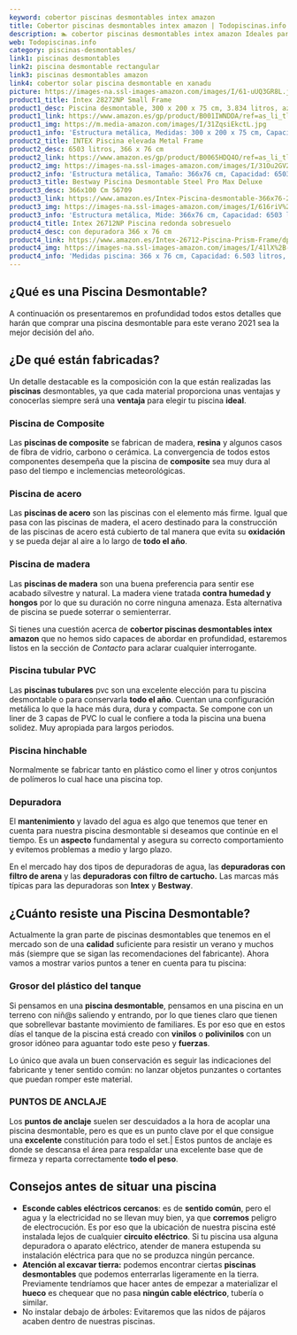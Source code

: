 ```yaml
---
keyword: cobertor piscinas desmontables intex amazon
title: Cobertor piscinas desmontables intex amazon | Todopiscinas.info
description: 🏊 cobertor piscinas desmontables intex amazon Ideales para este verano 2021. Aquí puedes comprar cobertor piscinas desmontables intex amazon y comparar con otras similares. No dejes escapar cobertor piscinas desmontables intex amazon a un precio realmente tentador.
web: Todopiscinas.info
category: piscinas-desmontables/
link1: piscinas desmontables
link2: piscina desmontable rectangular
link3: piscinas desmontables amazon
link4: cobertor solar piscina desmontable en xanadu
picture: https://images-na.ssl-images-amazon.com/images/I/61-uUQ3GR8L.jpg
product1_title: Intex 28272NP Small Frame
product1_desc: Piscina desmontable, 300 x 200 x 75 cm, 3.834 litros, azul
product1_link: https://www.amazon.es/gp/product/B001IWNDDA/ref=as_li_tl?ie=UTF8&camp=3638&creative=24630&creativeASIN=B001IWNDDA&linkCode=as2&tag=todopiscinas0e-21&linkId=25b9d647487c889cb6ef56ed63f50ca1
product1_img: https://m.media-amazon.com/images/I/31ZqsiEkctL.jpg
product1_info: 'Estructura metálica, Medidas: 300 x 200 x 75 cm, Capacidad: 3.834 litros, Para 6 personas (+ 6 años), Fácil montaje, Forma rectangular'
product2_title: INTEX Piscina elevada Metal Frame
product2_desc: 6503 litros, 366 x 76 cm
product2_link: https://www.amazon.es/gp/product/B0065HDQ4O/ref=as_li_tl?ie=UTF8&camp=3638&creative=24630&creativeASIN=B0065HDQ4O&linkCode=as2&tag=todopiscinas0e-21&linkId=ed2430e3ba564d3527ee103df33ed7b3
product2_img: https://images-na.ssl-images-amazon.com/images/I/31Ou2GV2SAL.jpg
product2_info: 'Estructura metálica, Tamaño: 366x76 cm, Capacidad: 6503 litros, Forma circular, De 4 a 7 personas (+6 años)'
product3_title: Bestway Piscina Desmontable Steel Pro Max Deluxe
product3_desc: 366x100 Cm 56709
product3_link: https://www.amazon.es/Intex-Piscina-desmontable-366x76-28210NP/dp/B0065HDQ4O?__mk_es_ES=%C3%85M%C3%85%C5%BD%C3%95%C3%91&crid=25UQGV9HG2INI&dchild=1&keywords=piscinas+desmontables&qid=1615854176&sprefix=piscinas+dem%2Caps%2C201&sr=8-5&linkCode=ll1&tag=todopiscinas0e-21&linkId=34f200977c6cbaab1f3f4d9ac0e64755&language=es_ES&ref_=as_li_ss_tl
product3_img: https://images-na.ssl-images-amazon.com/images/I/616riV%2BiY3L.jpg
product3_info: 'Estructura metálica, Mide: 366x76 cm, Capacidad: 6503 litros, De 4 a 7 personas mayores de 6 años, Forma circular, Tecnología Super-Tough'
product4_title: Intex 26712NP Piscina redonda sobresuelo
product4_desc: con depuradora 366 x 76 cm
product4_link: https://www.amazon.es/Intex-26712-Piscina-Prism-Frame/dp/B07FB823GL?__mk_es_ES=%C3%85M%C3%85%C5%BD%C3%95%C3%91&dchild=1&keywords=piscinas+desmontables+con+depuradora&qid=1615936418&sr=8-5&linkCode=ll1&tag=todopiscinas0e-21&linkId=d98699de7830cd471766fa1daa36de34&language=es_ES&ref_=as_li_ss_tl
product4_img: https://images-na.ssl-images-amazon.com/images/I/41lX%2B-YpibL.jpg
product4_info: 'Medidas piscina: 366 x 76 cm, Capacidad: 6.503 litros, Incluye depuradora de cartucha A, Lona resistente triple capa'
---
```


## ¿Qué es una Piscina Desmontable?



A continuación os presentaremos en profundidad todos estos detalles que harán que comprar una piscina desmontable para este verano 2021 sea la mejor decisión del año.


## ¿De qué  están fabricadas?

Un detalle destacable es la composición con la que están realizadas las **piscinas** desmontables, ya que cada material proporciona unas ventajas y conocerlas siempre será una **ventaja** para elegir tu piscina **ideal**.


### Piscina de Composite

Las **piscinas de composite** se fabrican de madera, **resina** y algunos casos de fibra de vidrio, carbono o cerámica. La convergencia de todos estos componentes desempeña que la piscina de **composite** sea muy dura al paso del tiempo e inclemencias meteorológicas.


### Piscina de acero

Las **piscinas de acero** son las piscinas con el elemento más firme. Igual que pasa con las piscinas de madera, el acero destinado para la construcción de las piscinas de acero está cubierto de tal manera que evita su **oxidación** y se pueda dejar al aire a lo largo de **todo el año**.


### Piscina de madera

Las **piscinas de madera** son una buena preferencia para sentir ese acabado silvestre y natural. La madera viene tratada **contra humedad y hongos** por lo que su duración no corre ninguna amenaza. Esta alternativa de piscina se puede soterrar o semienterrar.

Si tienes una cuestión acerca de **cobertor piscinas desmontables intex amazon** que no hemos sido capaces de abordar en profundidad, estaremos listos en la sección de _Contacto_ para aclarar cualquier interrogante.


### Piscina tubular PVC

Las **piscinas tubulares** pvc son una excelente elección para tu piscina desmontable o para conservarla **todo el año**. Cuentan una configuración metálica lo que la hace más dura, dura y compacta. Se compone con un liner de 3 capas de PVC lo cual le confiere a toda la piscina una buena solidez. Muy apropiada para largos periodos.


### Piscina hinchable

 Normalmente se fabricar tanto en plástico como el liner y otros conjuntos de polímeros lo cual hace una piscina top.


### Depuradora

El **mantenimiento** y lavado del agua es algo que tenemos que tener en cuenta para nuestra piscina desmontable si deseamos que continúe en el tiempo. Es un **aspecto** fundamental y asegura su correcto comportamiento y evitemos problemas a medio y largo plazo.

En el mercado hay dos tipos de depuradoras de agua, las **depuradoras con filtro de arena** y  las **depuradoras** **con filtro de cartucho.** Las marcas más típicas para las depuradoras son **Intex** y **Bestway**.


## ¿Cuánto resiste una Piscina Desmontable?

Actualmente la gran parte de piscinas desmontables que tenemos en el mercado son de una **calidad** suficiente para resistir un verano y muchos más (siempre que se sigan las recomendaciones del fabricante). Ahora vamos a mostrar varios puntos a tener en cuenta para tu piscina:


### Grosor del plástico del tanque

Si pensamos en una **piscina desmontable**, pensamos en una piscina en un terreno con niñ@s saliendo y entrando, por lo que tienes claro que tienen que sobrellevar bastante movimiento de familiares. Es por eso que en estos días el tanque de la piscina está creado con **vinilos** o **polivinilos** con un grosor idóneo para aguantar todo este peso y **fuerzas**.

Lo único que avala un	 buen conservación es seguir las indicaciones del fabricante y tener sentido común: no lanzar objetos punzantes o cortantes que puedan romper este material.


### PUNTOS DE ANCLAJE

Los **puntos de anclaje** suelen ser descuidados a la hora de acoplar una piscina desmontable, pero  es que es un punto clave por el que consigue una **excelente** constitución para todo el set.| Estos puntos de anclaje es donde se descansa el área para respaldar una excelente base que de firmeza y reparta correctamente **todo el peso**.

<stats-list :link1=link1 :link2=link2 :link3=link3 :link4=link4 :category=category></stats-list>


## Consejos antes de situar una piscina



*   **Esconde cables eléctricos cercanos**: es de **sentido común**, pero el agua y la electricidad no se llevan muy bien, ya que **corremos** peligro de electrocución. Es por eso que la ubicación de nuestra piscina esté instalada lejos de cualquier **circuito eléctrico**. Si tu piscina usa alguna depuradora o aparato eléctrico, atender de manera estupenda su instalación eléctrica para que no se produzca ningún percance.
*   **Atención al excavar tierra:** podemos encontrar ciertas **piscinas desmontables** que podemos enterrarlas ligeramente en la tierra. Previamente tendríamos que hacer antes de empezar a materializar el **hueco** es chequear que no pasa **ningún cable eléctrico**, tubería o similar.
*   No instalar debajo de árboles: Evitaremos que las nidos de pájaros acaben dentro de nuestras piscinas.

<brand-panel :title=product1_title :desc=product1_desc :img=product1_img :link=product1_link></brand-panel>

<external-banner></external-banner>
